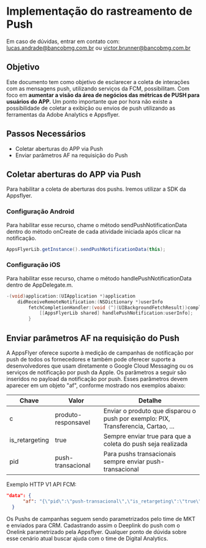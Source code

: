 # Implementação do rastreamento de Push
Em caso de dúvidas, entrar em contato com: lucas.andrade@bancobmg.com.br ou victor.brunner@bancobmg.com.br

## Objetivo
Este documento tem como objetivo de esclarecer a coleta de interações com as mensagens push, utilizando serviços da FCM, possibilitam. Com foco em **aumentar a visão da área de negócios das métricas de PUSH para usuários do APP.**
Um ponto importante que por hora não existe a possibilidade de coletar a exibição ou envios de push utilizando as ferramentas da Adobe Analytics e Appsflyer. 

## Passos Necessários
* Coletar aberturas do APP via Push
* Enviar parâmetros AF na requisição do Push

## Coletar aberturas do APP via Push
Para habilitar a coleta de aberturas dos pushs. Iremos utilizar a SDK da Appsflyer.

### Configuração Android
Para habilitar esse recurso, chame o método sendPushNotificationData dentro do método onCreate de cada atividade iniciada após clicar na notificação.
```Java
AppsFlyerLib.getInstance().sendPushNotificationData(this);
```

### Configuração iOS
Para habilitar esse recurso, chame o método handlePushNotificationData dentro de AppDelegate.m.
```Objective-C
-(void)application:(UIApplication *)application
    didReceiveRemoteNotification:(NSDictionary *)userInfo
        fetchCompletionHandler:(void (^)(UIBackgroundFetchResult))completionHandler {
            [[AppsFlyerLib shared] handlePushNotification:userInfo];
        }
```

## Enviar parâmetros AF na requisição do Push
A AppsFlyer oferece suporte à medição de campanhas de notificação por push de todos os fornecedores e também pode oferecer suporte a desenvolvedores que usam diretamente o Google Cloud Messaging ou os serviços de notificação por push da Apple. 
Os parâmetros a seguir são inseridos no payload da notificação por push. Esses parâmetros devem aparecer em um objeto "af", conforme mostrado nos exemplos abaixo:

| Chave          | Valor               | Detalhe                                                                           | 
|----------------|---------------------|-----------------------------------------------------------------------------------|
| c              | produto-responsavel | Enviar o produto que disparou o push por exemplo: PIX, Transferencia, Cartao, ... | 
| is_retargeting | true                | Sempre enviar true para que a coleta do push seja realizada                       |
| pid            | push-transacional   | Para pushs transacionais sempre enviar push-transacional                          |

Exemplo HTTP V1 API FCM:
```JSON
"data": {
      "af": "{\"pid\":\"push-transacional\",\"is_retargeting\":\"true\", \"c\":\"pix\"}"
  }
```

Os Pushs de campanhas seguem sendo parametrizados pelo time de MKT e enviados para CRM. Cadastrando assim o Deeplink do push com o Onelink parametrizado pela Appsflyer.
Qualquer ponto de dúvida sobre esse cenário atual buscar ajuda com o time de Digital Analytics.
